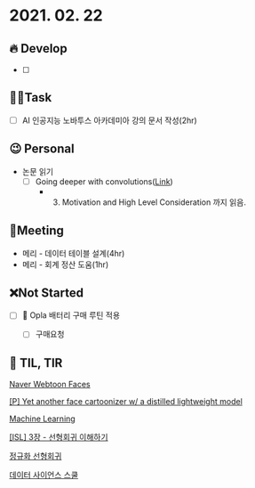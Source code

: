 # 2021. 02. 22

## 🔥 Develop

- [ ] 



##  🏳‍🌈Task

- [ ] AI 인공지능 노바투스 아카데미아 강의 문서 작성(2hr)



## 😉 Personal

* 논문 읽기
  * [ ] Going deeper with convolutions([Link](https://89douner.tistory.com/62?category=873854))
    * 3. Motivation and High Level Consideration 까지 읽음.




## :dizzy: ​Meeting

* 메리 - 데이터 테이블 설계(4hr)
* 메리 - 회계 정산 도움(1hr)



## ❌Not Started

- [ ] 🎨 Opla 배터리 구매 루틴 적용
  - [ ] 구매요청



## 📸 TIL, TIR

[Naver Webtoon Faces](https://github.com/bryandlee/naver-webtoon-faces)

[[P] Yet another face cartoonizer w/ a distilled lightweight model](https://www.reddit.com/r/MachineLearning/comments/loqugl/p_yet_another_face_cartoonizer_w_a_distilled/)

[Machine Learning](https://www.reddit.com/r/MachineLearning/top/?t=month)

[[ISL] 3장 - 선형회귀 이해하기](https://godongyoung.github.io/%EB%A8%B8%EC%8B%A0%EB%9F%AC%EB%8B%9D/2018/01/20/ISL-linear-regression_ch3.html)

[정규화 선형회귀](https://datascienceschool.net/03%20machine%20learning/06.05%20%EC%A0%95%EA%B7%9C%ED%99%94%20%EC%84%A0%ED%98%95%ED%9A%8C%EA%B7%80.html)

[데이터 사이언스 스쿨](https://datascienceschool.net/intro.html#id1)

